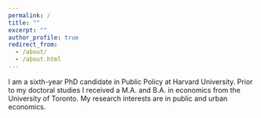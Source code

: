 ```yaml
---
permalink: /
title: ""
excerpt: ""
author_profile: true
redirect_from: 
  - /about/
  - /about.html
---
```


I am a sixth-year PhD candidate in Public Policy at Harvard University. Prior to my doctoral studies I received a M.A. and B.A. in economics from the University of Toronto. My research interests are in public and urban economics. 
